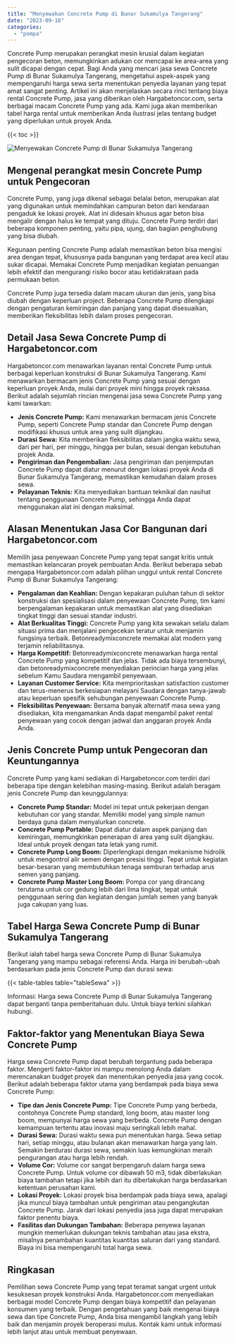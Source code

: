 ```yaml
---
title: "Menyewakan Concrete Pump di Bunar Sukamulya Tangerang"
date: "2023-09-16"
categories: 
  - "pompa"
---
```




Concrete Pump merupakan perangkat mesin krusial dalam kegiatan pengecoran beton, memungkinkan adukan cor mencapai ke area-area yang sulit dicapai dengan cepat. Bagi Anda yang mencari jasa sewa Concrete Pump di Bunar Sukamulya Tangerang, mengetahui aspek-aspek yang mempengaruhi harga sewa serta menentukan penyedia layanan yang tepat amat sangat penting. Artikel ini akan menjelaskan secara rinci tentang biaya rental Concrete Pump, jasa yang diberikan oleh Hargabetoncor.com, serta berbagai macam Concrete Pump yang ada. Kami juga akan memberikan tabel harga rental untuk memberikan Anda ilustrasi jelas tentang budget yang diperlukan untuk proyek Anda.

{{< toc >}}

![Menyewakan Concrete Pump di Bunar Sukamulya Tangerang](https://hargareadymixid.github.io/pompa/concrete-pump%20(11).png)

## Mengenal perangkat mesin Concrete Pump untuk Pengecoran

Concrete Pump, yang juga dikenal sebagai belalai beton, merupakan alat yang digunakan untuk memindahkan campuran beton dari kendaraan pengaduk ke lokasi proyek. Alat ini didesain khusus agar beton bisa mengalir dengan halus ke tempat yang dituju. Concrete Pump terdiri dari beberapa komponen penting, yaitu pipa, ujung, dan bagian penghubung yang bisa diubah.

Kegunaan penting Concrete Pump adalah memastikan beton bisa mengisi area dengan tepat, khususnya pada bangunan yang terdapat area kecil atau sukar dicapai. Memakai Concrete Pump menjadikan kegiatan penuangan lebih efektif dan mengurangi risiko bocor atau ketidakrataan pada permukaan beton.

Concrete Pump juga tersedia dalam macam ukuran dan jenis, yang bisa diubah dengan keperluan project. Beberapa Concrete Pump dilengkapi dengan pengaturan kemiringan dan panjang yang dapat disesuaikan, memberikan fleksibilitas lebih dalam proses pengecoran.

## Detail Jasa Sewa Concrete Pump di Hargabetoncor.com

Hargabetoncor.com menawarkan layanan rental Concrete Pump untuk berbagai keperluan konstruksi di Bunar Sukamulya Tangerang. Kami menawarkan bermacam jenis Concrete Pump yang sesuai dengan keperluan proyek Anda, mulai dari proyek mini hingga proyek raksasa. Berikut adalah sejumlah rincian mengenai jasa sewa Concrete Pump yang kami tawarkan:

- **Jenis Concrete Pump:** Kami menawarkan bermacam jenis Concrete Pump, seperti Concrete Pump standar dan Concrete Pump dengan modifikasi khusus untuk area yang sulit dijangkau.
- **Durasi Sewa:** Kita memberikan fleksibilitas dalam jangka waktu sewa, dari per hari, per minggu, hingga per bulan, sesuai dengan kebutuhan projek Anda.
- **Pengiriman dan Pengembalian:** Jasa pengiriman dan penjemputan Concrete Pump dapat diatur menurut dengan lokasi proyek Anda di Bunar Sukamulya Tangerang, memastikan kemudahan dalam proses sewa.
- **Pelayanan Teknis:** Kita menyediakan bantuan teknikal dan nasihat tentang penggunaan Concrete Pump, sehingga Anda dapat menggunakan alat ini dengan maksimal.

## Alasan Menentukan Jasa Cor Bangunan dari Hargabetoncor.com

Memilih jasa penyewaan Concrete Pump yang tepat sangat kritis untuk memastikan kelancaran proyek pembuatan Anda. Berikut beberapa sebab mengapa Hargabetoncor.com adalah pilihan unggul untuk rental Concrete Pump di Bunar Sukamulya Tangerang:

- **Pengalaman dan Keahlian:** Dengan kepakaran puluhan tahun di sektor konstruksi dan spesialisasi dalam penyewaan Concrete Pump, tim kami berpengalaman kepakaran untuk memastikan alat yang disediakan tingkat tinggi dan sesuai standar industri.
- **Alat Berkualitas Tinggi:** Concrete Pump yang kita sewakan selalu dalam situasi prima dan menjalani pengecekan teratur untuk menjamin fungsinya terbaik. Betonreadymixconcrete memakai alat modern yang terjamin reliabilitasnya.
- **Harga Kompetitif:** Betonreadymixconcrete menawarkan harga rental Concrete Pump yang kompetitif dan jelas. Tidak ada biaya tersembunyi, dan betonreadymixconcrete menyediakan perincian harga yang jelas sebelum Kamu Saudara mengambil penyewaan.
- **Layanan Customer Service:** Kita memprioritaskan satisfaction customer dan terus-menerus berkesiapan melayani Saudara dengan tanya-jawab atau keperluan spesifik sehubungan penyewaan Concrete Pump.
- **Fleksibilitas Penyewaan:** Bersama banyak alternatif masa sewa yang disediakan, kita mengamankan Anda dapat mengambil paket rental penyewaan yang cocok dengan jadwal dan anggaran proyek Anda Anda.

## Jenis Concrete Pump untuk Pengecoran dan Keuntungannya

Concrete Pump yang kami sediakan di Hargabetoncor.com terdiri dari beberapa tipe dengan kelebihan masing-masing. Berikut adalah beragam jenis Concrete Pump dan keunggulannya:

- **Concrete Pump Standar:** Model ini tepat untuk pekerjaan dengan kebutuhan cor yang standar. Memiliki model yang simple namun berdaya guna dalam menyalurkan concrete.
- **Concrete Pump Portable:** Dapat diatur dalam aspek panjang dan kemiringan, memungkinkan penerapan di area yang sulit dijangkau. Ideal untuk proyek dengan tata letak yang rumit.
- **Concrete Pump Long Boom:** Diperlengkapi dengan mekanisme hidrolik untuk mengontrol alir semen dengan presisi tinggi. Tepat untuk kegiatan besar-besaran yang membutuhkan tenaga semburan terhadap arus semen yang panjang.
- **Concrete Pump Master Long Boom:** Pompa cor yang dirancang terutama untuk cor gedung lebih dari lima tingkat, tepat untuk penggunaan sering dan kegiatan dengan jumlah semen yang banyak juga cakupan yang luas.

## Tabel Harga Sewa Concrete Pump di Bunar Sukamulya Tangerang

Berikut ialah tabel harga sewa Concrete Pump di Bunar Sukamulya Tangerang yang mampu sebagai referensi Anda. Harga ini berubah-ubah berdasarkan pada jenis Concrete Pump dan durasi sewa:

{{< table-tables table="tableSewa" >}}

Informasi: Harga sewa Concrete Pump di Bunar Sukamulya Tangerang dapat berganti tanpa pemberitahuan dulu. Untuk biaya terkini silahkan hubungi.

## Faktor-faktor yang Menentukan Biaya Sewa Concrete Pump

Harga sewa Concrete Pump dapat berubah tergantung pada beberapa faktor. Mengerti faktor-faktor ini mampu menolong Anda dalam merencanakan budget proyek dan menentukan penyedia jasa yang cocok. Berikut adalah beberapa faktor utama yang berdampak pada biaya sewa Concrete Pump:

- **Tipe dan Jenis Concrete Pump:** Tipe Concrete Pump yang berbeda, contohnya Concrete Pump standard, long boom, atau master long boom, mempunyai harga sewa yang berbeda. Concrete Pump dengan kemampuan tertentu atau inovasi maju seringkali lebih mahal.
- **Durasi Sewa:** Durasi waktu sewa pun menentukan harga. Sewa setiap hari, setiap minggu, atau bulanan akan menawarkan harga yang lain. Semakin berdurasi durasi sewa, semakin luas kemungkinan meraih pengurangan atau harga lebih rendah.
- **Volume Cor:** Volume cor sangat berpengaruh dalam harga sewa Concrete Pump. Untuk volume cor dibawah 50 m3, tidak diberlakukan biaya tambahan tetapi jika lebih dari itu diberlakukan harga berdasarkan ketentuan perusahan kami.
- **Lokasi Proyek:** Lokasi proyek bisa berdampak pada biaya sewa, apalagi jika muncul biaya tambahan untuk pengiriman atau pengangkutan Concrete Pump. Jarak dari lokasi penyedia jasa juga dapat merupakan faktor penentu biaya.
- **Fasilitas dan Dukungan Tambahan:** Beberapa penyewa layanan mungkin memerlukan dukungan teknis tambahan atau jasa ekstra, misalnya penambahan kuantitas kuantitas saluran dari yang standard. Biaya ini bisa mempengaruhi total harga sewa.

## Ringkasan

Pemilihan sewa Concrete Pump yang tepat teramat sangat urgent untuk kesuksesan proyek konstruksi Anda. Hargabetoncor.com menyediakan berbagai model Concrete Pump dengan biaya kompetitif dan pelayanan konsumen yang terbaik. Dengan pengetahuan yang baik mengenai biaya sewa dan tipe Concrete Pump, Anda bisa mengambil langkah yang lebih baik dan menjamin proyek beroperasi mulus. Kontak kami untuk informasi lebih lanjut atau untuk membuat penyewaan.
